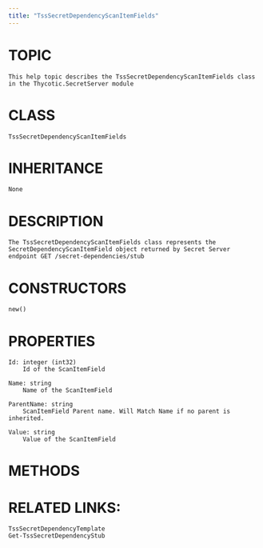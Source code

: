 ```yaml
---
title: "TssSecretDependencyScanItemFields"
---
```


# TOPIC
    This help topic describes the TssSecretDependencyScanItemFields class in the Thycotic.SecretServer module

# CLASS
    TssSecretDependencyScanItemFields

# INHERITANCE
    None

# DESCRIPTION
    The TssSecretDependencyScanItemFields class represents the SecretDependencyScanItemField object returned by Secret Server endpoint GET /secret-dependencies/stub

# CONSTRUCTORS
    new()

# PROPERTIES
    Id: integer (int32)
        Id of the ScanItemField

    Name: string
        Name of the ScanItemField

    ParentName: string
        ScanItemField Parent name. Will Match Name if no parent is inherited.

    Value: string
        Value of the ScanItemField

# METHODS

# RELATED LINKS:
    TssSecretDependencyTemplate
    Get-TssSecretDependencyStub